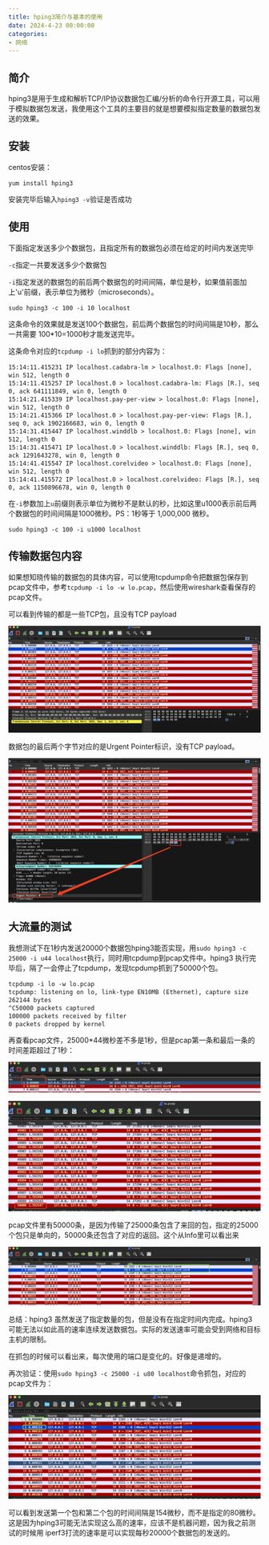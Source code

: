 ```yaml
---
title: hping3简介与基本的使用
date: 2024-4-23 00:00:00
categories:
- 网络
---
```


## 简介

hping3是用于生成和解析TCP/IP协议数据包汇编/分析的命令行开源工具，可以用于模拟数据包发送，我使用这个工具的主要目的就是想要模拟指定数量的数据包发送的效果。

## 安装

centos安装：

```shell
yum install hping3
```

安装完毕后输入`hping3 -v`验证是否成功

## 使用

下面指定发送多少个数据包，且指定所有的数据包必须在给定的时间内发送完毕

`-c`指定一共要发送多少个数据包

`-i`指定发送的数据包的前后两个数据包的时间间隔，单位是秒，如果值前面加上'u'前缀，表示单位为微秒（microseconds）。

```shell
sudo hping3 -c 100 -i 10 localhost
```

这条命令的效果就是发送100个数据包，前后两个数据包的时间间隔是10秒，那么一共需要 100*10=1000秒才能发送完毕。

这条命令对应的`tcpdump -i lo`抓到的部分内容为：

```shell
15:14:11.415231 IP localhost.cadabra-lm > localhost.0: Flags [none], win 512, length 0
15:14:11.415257 IP localhost.0 > localhost.cadabra-lm: Flags [R.], seq 0, ack 641111849, win 0, length 0
15:14:21.415339 IP localhost.pay-per-view > localhost.0: Flags [none], win 512, length 0
15:14:21.415366 IP localhost.0 > localhost.pay-per-view: Flags [R.], seq 0, ack 1902166683, win 0, length 0
15:14:31.415447 IP localhost.winddlb > localhost.0: Flags [none], win 512, length 0
15:14:31.415471 IP localhost.0 > localhost.winddlb: Flags [R.], seq 0, ack 1291643278, win 0, length 0
15:14:41.415547 IP localhost.corelvideo > localhost.0: Flags [none], win 512, length 0
15:14:41.415572 IP localhost.0 > localhost.corelvideo: Flags [R.], seq 0, ack 1150896678, win 0, length 0
```

在`-i`参数加上`u`前缀则表示单位为微秒不是默认的秒，比如这里u1000表示前后两个数据包的时间间隔是1000微秒。PS：1秒等于 1,000,000 微秒。

```shell
sudo hping3 -c 100 -i u1000 localhost
```

## 传输数据包内容

如果想知晓传输的数据包的具体内容，可以使用tcpdump命令把数据包保存到pcap文件中，参考`tcpdump -i lo -w lo.pcap`，然后使用wireshark查看保存的pcap文件。

可以看到传输的都是一些TCP包，且没有TCP payload

![image-20240423161246453](../images/image-20240423161246453.png)

数据包的最后两个字节对应的是Urgent Pointer标识，没有TCP payload。

![image-20240423161403474](../images/image-20240423161403474.png)

## 大流量的测试

我想测试下在1秒内发送20000个数据包hping3能否实现，用`sudo hping3 -c 25000 -i u44 localhost`执行，同时用tcpdump到pcap文件中。hping3 执行完毕后，隔了一会停止了tcpdump，发现tcpdump抓到了50000个包。

```shell
tcpdump -i lo -w lo.pcap
tcpdump: listening on lo, link-type EN10MB (Ethernet), capture size 262144 bytes
^C50000 packets captured
100000 packets received by filter
0 packets dropped by kernel
```

再查看pcap文件，25000*44微秒差不多是1秒，但是pcap第一条和最后一条的时间差距超过了1秒：

![image-20240423180737493](../images/image-20240423180737493.png)

![image-20240423180800102](../images/image-20240423180800102.png)

pcap文件里有50000条，是因为传输了25000条包含了来回的包，指定的25000个包只是单向的，50000条还包含了对应的返回。这个从Info里可以看出来

![image-20240423181110586](../images/image-20240423181110586.png)

总结：hping3 虽然发送了指定数量的包，但是没有在指定时间内完成。hping3 可能无法以如此高的速率连续发送数据包。实际的发送速率可能会受到网络和目标主机的限制。

在抓包的时候可以看出来，每次使用的端口是变化的。好像是递增的。

再次验证：使用`sudo hping3 -c 25000 -i u80 localhost`命令抓包，对应的pcap文件为：

![image-20240424101116282](../images/image-20240424101116282.png)

可以看到发送第一个包和第二个包的时间间隔是154微秒，而不是指定的80微秒。这是因为hping3可能无法实现这么高的速率，应该不是机器问题，因为我之前测试的时候用 iperf3打流的速率是可以实现每秒20000个数据包的发送的。

